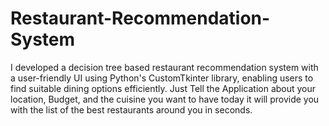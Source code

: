 # Restaurant-Recommendation-System
I developed a decision tree based restaurant recommendation system with a user-friendly UI using Python's CustomTkinter library, enabling users to find suitable dining options efficiently.
Just Tell the Application about your location, Budget, and the cuisine you want to have today it will provide you with the list of the best restaurants around you in seconds.
